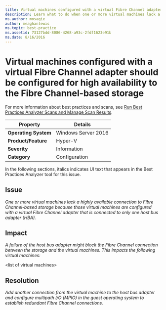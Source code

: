 ```yaml
---
title: Virtual machines configured with a virtual Fibre Channel adapter should be configured for high availability to the Fibre Channel-based storage
description: Learn what to do when one or more virtual machines lack a highly available connection to Fibre Channel-based storage because those virtual machines are configured with a virtual Fibre Channel adapter that is connected to only one host bus adapter (HBA).
ms.author: mosagie
author: meaghanlewis
ms.topic: best-practice
ms.assetid: 73127bdd-8086-4268-a93c-2fdf1623e91b
ms.date: 8/16/2016
---
```

# Virtual machines configured with a virtual Fibre Channel adapter should be configured for high availability to the Fibre Channel-based storage

For more information about best practices and scans, see [Run Best Practices Analyzer Scans and Manage Scan Results](/previous-versions/windows/it-pro/windows-server-2012-R2-and-2012/hh831400(v=ws.11)).

|Property|Details|
|-|-|
|**Operating System**|Windows Server 2016|
|**Product/Feature**|Hyper-V|
|**Severity**|Information|
|**Category**|Configuration|

In the following sections, italics indicates UI text that appears in the Best Practices Analyzer tool for this issue.

## **Issue**
*One or more virtual machines lack a highly available connection to Fibre Channel-based storage because those virtual machines are configured with a virtual Fibre Channel adapter that is connected to only one host bus adapter (HBA).*

## **Impact**
*A failure of the host bus adapter might block the Fibre Channel connection between the storage and the virtual machines. This impacts the following virtual machines:*

\<list of virtual machines>

## **Resolution**
*Add another connection from the virtual machine to the host bus adapter and configure multipath I/O (MPIO) in the guest operating system to establish redundant Fibre Channel connections.*
